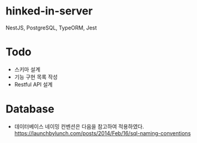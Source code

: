 # hinked-in-server

NestJS, PostgreSQL, TypeORM, Jest

# Todo
- 스키마 설계
- 기능 구현 목록 작성
- Restful API 설계


# Database
- 데이터베이스 네이밍 컨벤션은 다음을 참고하여 적용하였다.  
https://launchbylunch.com/posts/2014/Feb/16/sql-naming-conventions